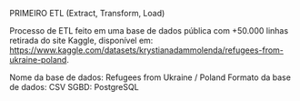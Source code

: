 PRIMEIRO ETL (Extract, Transform, Load)

Processo de ETL feito em uma base de dados pública com +50.000 linhas retirada do site Kaggle, disponível em: https://www.kaggle.com/datasets/krystianadammolenda/refugees-from-ukraine-poland.

Nome da base de dados: Refugees from Ukraine / Poland 
Formato da base de dados: CSV
SGBD: PostgreSQL